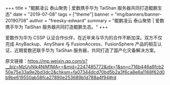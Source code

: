 +++
title = "鲲鹏凌云 泰山聚势 | 爱数携手华为 TaiShan 服务器共同打造鲲鹏生态"
date = "2019-07-08"
tags = ["theme"]
banner = "img/banners/banner-20190708"
author = "freesky-edward"
summary = "鲲鹏凌云 泰山聚势 | 爱数携手华为 TaiShan 服务器共同打造鲲鹏生态。"
+++

爱数作为华为 CSSP 认证合作伙伴，在近年来与华为的合作不断加深。双方不仅完成 AnyBackup、AnyShare 与 FusionAccess、FusionSphere 产品的相互认证，近期爱数还联手华为 TaiShan 服务器，共同打造了国产化灾备解决方案。

原文链接：https://mp.weixin.qq.com/s?__biz=MzUyNjk4NjM1MA==&mid=2247485772&idx=1&sn=c716b446a9fcb250e75e33a9e2bd3dc2&chksm=fa07344dcd70bd5b2a3f6ca8e6a1168f62d0b9be619550ab58fca27890e253689b1d788a4f94#rd

<br>
<br>
<br>
<br>
<br>
<br>
<br>
<br>
<br>
<br>
<br>
<br>
<br>
<br>
<br>